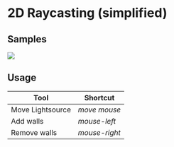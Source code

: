 # 2D Raycasting (simplified)

## Samples
![](https://i.imgur.com/1xo1BQj.gif)

## Usage
| Tool | Shortcut |
| --- | --- |
| Move Lightsource | *move mouse* |
| Add walls | *mouse-left* |
| Remove walls | *mouse-right* |